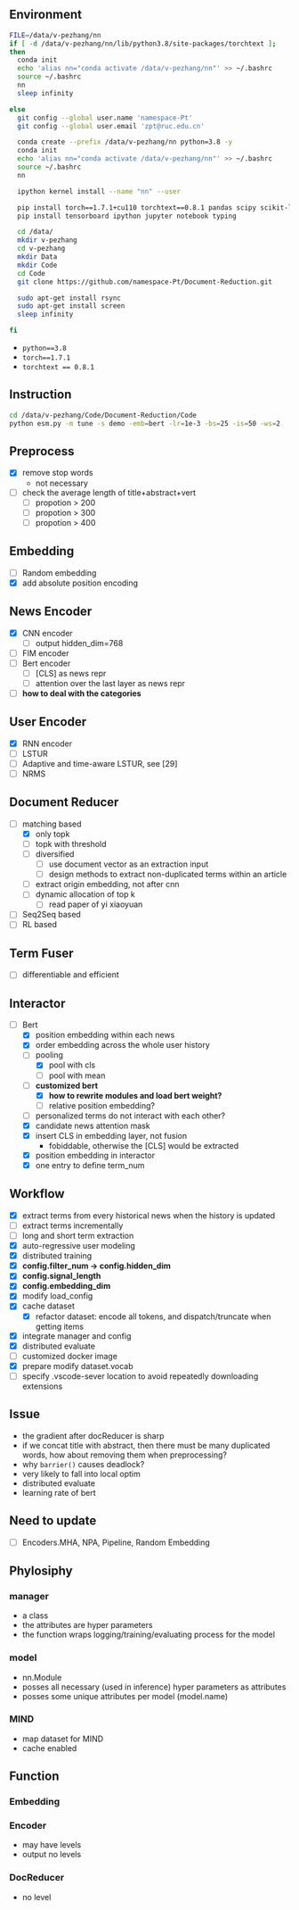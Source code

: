 ## Environment
``` bash
FILE=/data/v-pezhang/nn
if [ -d /data/v-pezhang/nn/lib/python3.8/site-packages/torchtext ];
then
  conda init
  echo 'alias nn="conda activate /data/v-pezhang/nn"' >> ~/.bashrc
  source ~/.bashrc
  nn
  sleep infinity

else
  git config --global user.name 'namespace-Pt'
  git config --global user.email 'zpt@ruc.edu.cn'

  conda create --prefix /data/v-pezhang/nn python=3.8 -y
  conda init
  echo 'alias nn="conda activate /data/v-pezhang/nn"' >> ~/.bashrc
  source ~/.bashrc
  nn

  ipython kernel install --name "nn" --user

  pip install torch==1.7.1+cu110 torchtext==0.8.1 pandas scipy scikit-learn transformers -f https://download.pytorch.org/whl/torch_stable.html
  pip install tensorboard ipython jupyter notebook typing

  cd /data/
  mkdir v-pezhang
  cd v-pezhang
  mkdir Data
  mkdir Code
  cd Code
  git clone https://github.com/namespace-Pt/Document-Reduction.git

  sudo apt-get install rsync
  sudo apt-get install screen
  sleep infinity

fi
```
- `python==3.8`
- `torch==1.7.1`
- `torchtext == 0.8.1`

## Instruction
```bash
cd /data/v-pezhang/Code/Document-Reduction/Code
python esm.py -m tune -s demo -emb=bert -lr=1e-3 -bs=25 -is=50 -ws=2
```
## Preprocess
- [x] remove stop words
  - not necessary
- [ ] check the average length of title+abstract+vert
  - [ ] propotion > 200
  - [ ] propotion > 300
  - [ ] propotion > 400

## Embedding
- [ ] Random embedding
- [x] add absolute position encoding

## News Encoder
- [x] CNN encoder
  - [ ] output hidden_dim=768
- [ ] FIM encoder
- [ ] Bert encoder
  - [ ] [CLS] as news repr
  - [ ] attention over the last layer as news repr
- [ ] **how to deal with the categories**

## User Encoder
- [x] RNN encoder
- [ ] LSTUR
- [ ] Adaptive and time-aware LSTUR, see [29]
- [ ] NRMS

## Document Reducer
- [ ] matching based
  - [x] only topk
  - [ ] topk with threshold
  - [ ] diversified
    - [ ] use document vector as an extraction input
    - [ ] design methods to extract non-duplicated terms within an article
  - [ ] extract origin embedding, not after cnn
  - [ ] dynamic allocation of top k
    - [ ] read paper of yi xiaoyuan
- [ ] Seq2Seq based
- [ ] RL based

## Term Fuser
- [ ] differentiable and efficient

## Interactor
- [ ] Bert
  - [x] position embedding within each news
  - [x] order embedding across the whole user history
  - [ ] pooling
    - [x] pool with cls
    - [ ] pool with mean
  - [ ] **customized bert**
    - [x] **how to rewrite modules and load bert weight?**
    - [ ] relative position embedding?
  - [ ] personalized terms do not interact with each other?
  - [x] candidate news attention mask
  - [x] insert CLS in embedding layer, not fusion
    - fobiddable, otherwise the [CLS] would be extracted
  - [x] position embedding in interactor
  - [x] one entry to define term_num

## Workflow
- [x] extract terms from every historical news when the history is updated
- [ ] extract terms incrementally
- [ ] long and short term extraction
- [x] auto-regressive user modeling
- [x] distributed training
- [x] **config.filter_num -> config.hidden_dim**
- [x] **config.signal_length**
- [x] **config.embedding_dim**
- [x] modify load_config
- [x] cache dataset
  - [x] refactor dataset: encode all tokens, and dispatch/truncate when getting items
- [x] integrate manager and config
- [x] distributed evaluate
- [ ] customized docker image
- [x] prepare modify dataset.vocab
- [ ] specify .vscode-sever location to avoid repeatedly downloading extensions

## Issue
- the gradient after docReducer is sharp
- if we concat title with abstract, then there must be many duplicated words, how about removing them when preprocessing?
- why `barrier()` causes deadlock?
- very likely to fall into local optim
- distributed evaluate
- learning rate of bert


## Need to update
- [ ] Encoders.MHA, NPA, Pipeline, Random Embedding

## Phylosiphy
### manager
- a class
- the attributes are hyper parameters
- the function wraps logging/training/evaluating process for the model
### model
- nn.Module
- posses all necessary (used in inference) hyper parameters as attributes
- posses some unique attributes per model (model.name)
### MIND
- map dataset for MIND
- cache enabled

## Function
### Embedding
### Encoder
- may have levels
- output no levels

### DocReducer
- no level